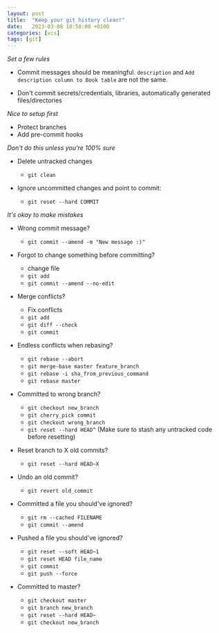 ```yaml
---
layout: post
title:  "Keep your git history clean!"
date:   2023-03-08 10:58:00 +0100
categories: [vcs]
tags: [git]
---
```


_Set a few rules_

- Commit messages should be meaningful. `description` and `Add description column to Book table` are not the same.

- Don't commit secrets/credentials, libraries, automatically generated files/directories

_Nice to setup first_

- Protect branches
- Add pre-commit hooks

_Don't do this unless you're 100% sure_

- Delete untracked changes
    - `git clean`

- Ignore uncommitted changes and point to commit:
    - `git reset --hard COMMIT`

_It's okay to make mistakes_

- Wrong commit message?

    - `git commit --amend -m "New message :)"`

- Forgot to change something before committing?

    - change file
    - `git add`
    - `git commit --amend --no-edit`

- Merge conflicts?

    - Fix conflicts
    - `git add`
    - `git diff --check`
    - `git commit`

- Endless conflicts when rebasing?
    - `git rebase --abort`
    - `git merge-base master feature_branch`
    - `git rebase -i sha_from_previous_command`
    - `git rebase master`

- Committed to wrong branch?

    - `git checkout new_branch`
    - `git cherry_pick commit`
    - `git checkout wrong_branch`
    - `git reset --hard HEAD^` (Make sure to stash any untracked code before resetting)

- Reset branch to X old commits?

    - `git reset --hard HEAD~X`

- Undo an old commit?

    - `git revert old_commit`

- Committed a file you should've ignored?

    - `git rm --cached FILENAME`
    - `git commit --amend`

- Pushed a file you should've ignored?

    - `git reset --soft HEAD~1`
    - `git reset HEAD file_name`
    - `git commit`
    - `git push --force`

- Committed to master?

    - `git checkout master`
    - `git branch new_branch`
    - `git reset --hard HEAD~`
    - `git checkout new_branch`
